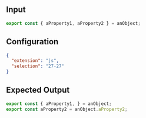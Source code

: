 
## Input
```javascript input
export const { aProperty1, aProperty2 } = anObject;
```

## Configuration
```json configuration
{
  "extension": "js",
  "selection": "27-27"
}
```

## Expected Output
```javascript expected output
export const { aProperty1, } = anObject;
export const aProperty2 = anObject.aProperty2;
```
